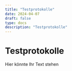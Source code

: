 ```yaml
---
title: "Testprotokolle"
date: 2024-04-07
draft: false
type: docs
description: "Testprotokolle"
---
```


# Testprotokolle

Hier könnte Ihr Text stehen